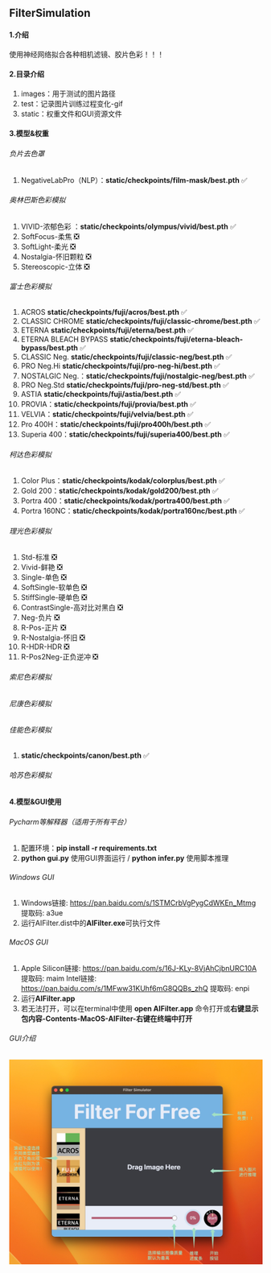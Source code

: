 ## FilterSimulation

#### 1.介绍
使用神经网络拟合各种相机滤镜、胶片色彩！！！

#### 2.目录介绍
1. images：用于测试的图片路径
2. test：记录图片训练过程变化-gif
3. static：权重文件和GUI资源文件

#### 3.模型&权重
###### 负片去色罩
1. NegativeLabPro（NLP）：**static/checkpoints/film-mask/best.pth** ✅️

###### 奥林巴斯色彩模拟
1. VIVID-浓郁色彩 ：**static/checkpoints/olympus/vivid/best.pth** ✅
2. SoftFocus-柔焦 ❎
3. ️SoftLight-柔光 ❎
4. Nostalgia-怀旧颗粒 ❎
5. Stereoscopic-立体 ❎

###### 富士色彩模拟
1. ACROS **static/checkpoints/fuji/acros/best.pth** ✅
2. CLASSIC CHROME **static/checkpoints/fuji/classic-chrome/best.pth** ✅
3. ETERNA **static/checkpoints/fuji/eterna/best.pth** ✅
4. ETERNA BLEACH BYPASS **static/checkpoints/fuji/eterna-bleach-bypass/best.pth** ✅
5. CLASSIC Neg. **static/checkpoints/fuji/classic-neg/best.pth** ✅
6. PRO Neg.Hi **static/checkpoints/fuji/pro-neg-hi/best.pth** ✅
7. NOSTALGIC Neg.：**static/checkpoints/fuji/nostalgic-neg/best.pth** ✅
8. PRO Neg.Std **static/checkpoints/fuji/pro-neg-std/best.pth** ✅
9. ASTIA **static/checkpoints/fuji/astia/best.pth** ✅
10. PROVIA：**static/checkpoints/fuji/provia/best.pth** ✅
11. VELVIA：**static/checkpoints/fuji/velvia/best.pth** ✅
12. Pro 400H：**static/checkpoints/fuji/pro400h/best.pth** ✅
13. Superia 400：**static/checkpoints/fuji/superia400/best.pth** ✅


###### 柯达色彩模拟
1. Color Plus：**static/checkpoints/kodak/colorplus/best.pth** ✅
2. Gold 200：**static/checkpoints/kodak/gold200/best.pth** ✅
3. Portra 400：**static/checkpoints/kodak/portra400/best.pth** ✅
4. Portra 160NC：**static/checkpoints/kodak/portra160nc/best.pth** ✅

###### 理光色彩模拟
1. Std-标准 ❎
2. Vivid-鲜艳 ❎
3. Single-单色 ❎
4. SoftSingle-软单色 ❎
5. StiffSingle-硬单色 ❎
6. ContrastSingle-高对比对黑白 ❎
7. Neg-负片 ❎
8. R-Pos-正片 ❎
9. R-Nostalgia-怀旧 ❎
10. R-HDR-HDR ❎
11. R-Pos2Neg-正负逆冲 ❎

###### 索尼色彩模拟

###### 尼康色彩模拟

###### 佳能色彩模拟
1. **static/checkpoints/canon/best.pth** ✅

###### 哈苏色彩模拟

#### 4.模型&GUI使用
###### Pycharm等解释器（适用于所有平台）

1. 配置环境：**pip install -r requirements.txt**
2. **python gui.py** 使用GUI界面运行 / **python infer.py** 使用脚本推理

###### Windows GUI

1. Windows链接: https://pan.baidu.com/s/1STMCrbVgPygCdWKEn_Mtmg 提取码: a3ue
2. 运行AIFilter.dist中的**AIFilter.exe**可执行文件

###### MacOS GUI

1.  Apple Silicon链接: https://pan.baidu.com/s/16J-KLy-8VjAhCjbnURC10A 提取码: maim
   Intel链接: https://pan.baidu.com/s/1MFww31KUhf6mG8QQBs_zhQ 提取码: enpi 
2.  运行**AIFilter.app** 
3.  若无法打开，可以在terminal中使用 **open AIFilter.app** 命令打开或**右键显示包内容-Contents-MacOS-AIFilter-右键在终端中打开**

###### GUI介绍

![](comment.jpg)
